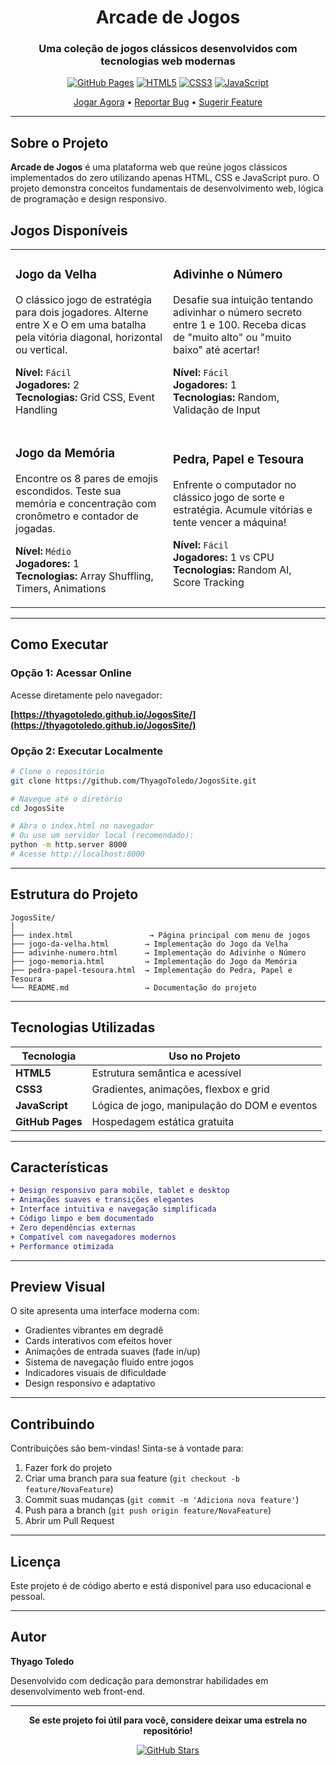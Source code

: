 <div align="center">

# Arcade de Jogos

### Uma coleção de jogos clássicos desenvolvidos com tecnologias web modernas

[![GitHub Pages](https://img.shields.io/badge/GitHub%20Pages-Online-success?style=for-the-badge)](https://thyagotoledo.github.io/JogosSite/)
[![HTML5](https://img.shields.io/badge/HTML5-E34F26?style=for-the-badge&logo=html5&logoColor=white)](https://developer.mozilla.org/pt-BR/docs/Web/HTML)
[![CSS3](https://img.shields.io/badge/CSS3-1572B6?style=for-the-badge&logo=css3&logoColor=white)](https://developer.mozilla.org/pt-BR/docs/Web/CSS)
[![JavaScript](https://img.shields.io/badge/JavaScript-F7DF1E?style=for-the-badge&logo=javascript&logoColor=black)](https://developer.mozilla.org/pt-BR/docs/Web/JavaScript)

[Jogar Agora](https://thyagotoledo.github.io/JogosSite/) • [Reportar Bug](https://github.com/ThyagoToledo/JogosSite/issues) • [Sugerir Feature](https://github.com/ThyagoToledo/JogosSite/issues)

</div>

---

## Sobre o Projeto

**Arcade de Jogos** é uma plataforma web que reúne jogos clássicos implementados do zero utilizando apenas HTML, CSS e JavaScript puro. O projeto demonstra conceitos fundamentais de desenvolvimento web, lógica de programação e design responsivo.

## Jogos Disponíveis

<table>
<tr>
<td width="50%">

### Jogo da Velha

O clássico jogo de estratégia para dois jogadores. Alterne entre X e O em uma batalha pela vitória diagonal, horizontal ou vertical.

**Nível:** `Fácil`  
**Jogadores:** 2  
**Tecnologias:** Grid CSS, Event Handling

</td>
<td width="50%">

### Adivinhe o Número

Desafie sua intuição tentando adivinhar o número secreto entre 1 e 100. Receba dicas de "muito alto" ou "muito baixo" até acertar!

**Nível:** `Fácil`  
**Jogadores:** 1  
**Tecnologias:** Random, Validação de Input

</td>
</tr>
<tr>
<td width="50%">

### Jogo da Memória

Encontre os 8 pares de emojis escondidos. Teste sua memória e concentração com cronômetro e contador de jogadas.

**Nível:** `Médio`  
**Jogadores:** 1  
**Tecnologias:** Array Shuffling, Timers, Animations

</td>
<td width="50%">

### Pedra, Papel e Tesoura

Enfrente o computador no clássico jogo de sorte e estratégia. Acumule vitórias e tente vencer a máquina!

**Nível:** `Fácil`  
**Jogadores:** 1 vs CPU  
**Tecnologias:** Random AI, Score Tracking

</td>
</tr>
</table>

---

## Como Executar

### Opção 1: Acessar Online

Acesse diretamente pelo navegador:

**[https://thyagotoledo.github.io/JogosSite/](https://thyagotoledo.github.io/JogosSite/)**

### Opção 2: Executar Localmente

```bash
# Clone o repositório
git clone https://github.com/ThyagoToledo/JogosSite.git

# Navegue até o diretório
cd JogosSite

# Abra o index.html no navegador
# Ou use um servidor local (recomendado):
python -m http.server 8000
# Acesse http://localhost:8000
```

---

## Estrutura do Projeto

```
JogosSite/
│
├── index.html                 → Página principal com menu de jogos
├── jogo-da-velha.html        → Implementação do Jogo da Velha
├── adivinhe-numero.html      → Implementação do Adivinhe o Número
├── jogo-memoria.html         → Implementação do Jogo da Memória
├── pedra-papel-tesoura.html  → Implementação do Pedra, Papel e Tesoura
└── README.md                 → Documentação do projeto
```

---

## Tecnologias Utilizadas

| Tecnologia | Uso no Projeto |
|------------|----------------|
| **HTML5** | Estrutura semântica e acessível |
| **CSS3** | Gradientes, animações, flexbox e grid |
| **JavaScript** | Lógica de jogo, manipulação do DOM e eventos |
| **GitHub Pages** | Hospedagem estática gratuita |

---

## Características

```diff
+ Design responsivo para mobile, tablet e desktop
+ Animações suaves e transições elegantes
+ Interface intuitiva e navegação simplificada
+ Código limpo e bem documentado
+ Zero dependências externas
+ Compatível com navegadores modernos
+ Performance otimizada
```

---

## Preview Visual

O site apresenta uma interface moderna com:

- Gradientes vibrantes em degradê
- Cards interativos com efeitos hover
- Animações de entrada suaves (fade in/up)
- Sistema de navegação fluido entre jogos
- Indicadores visuais de dificuldade
- Design responsivo e adaptativo

---

## Contribuindo

Contribuições são bem-vindas! Sinta-se à vontade para:

1. Fazer fork do projeto
2. Criar uma branch para sua feature (`git checkout -b feature/NovaFeature`)
3. Commit suas mudanças (`git commit -m 'Adiciona nova feature'`)
4. Push para a branch (`git push origin feature/NovaFeature`)
5. Abrir um Pull Request

---

## Licença

Este projeto é de código aberto e está disponível para uso educacional e pessoal.

---

## Autor

**Thyago Toledo**

Desenvolvido com dedicação para demonstrar habilidades em desenvolvimento web front-end.

---

<div align="center">

**Se este projeto foi útil para você, considere deixar uma estrela no repositório!**

[![GitHub Stars](https://img.shields.io/github/stars/ThyagoToledo/JogosSite?style=social)](https://github.com/ThyagoToledo/JogosSite/stargazers)

</div>

